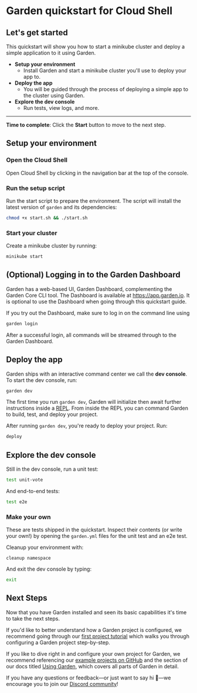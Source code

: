 # Garden quickstart for Cloud Shell

## Let's get started

This quickstart will show you how to start a minikube cluster and deploy a simple application to it using Garden.

* **Setup your environment**
  * Install Garden and start a minikube cluster you'll use to deploy your app to.
* **Deploy the app**
  * You will be guided through the process of deploying a simple app to the cluster using Garden.
* **Explore the dev console**
  * Run tests, view logs, and more.
___

**Time to complete**: <walkthrough-tutorial-duration duration=10></walkthrough-tutorial-duration>
Click the **Start** button to move to the next step.

## Setup your environment

### Open the Cloud Shell

Open Cloud Shell by clicking
<walkthrough-cloud-shell-icon></walkthrough-cloud-shell-icon> in the navigation bar at the top of the console.

### Run the setup script

Run the start script to prepare the environment. The script will install the latest version of `garden` and its dependencies:

```bash
chmod +x start.sh && ./start.sh
```

### Start your cluster

Create a minikube cluster by running:

```bash
minikube start
```

## (Optional) Logging in to the Garden Dashboard

Garden has a web-based UI, Garden Dashboard, complementing the Garden Core CLI tool. The Dashboard is available at <https://app.garden.io>. It is optional to use the Dashboard when going through this quickstart guide.

If you try out the Dashboard, make sure to log in on the command line using

```sh
garden login
```

After a successful login, all commands will be streamed through to the Garden Dashboard.

## Deploy the app

Garden ships with an interactive command center we call the **dev console**. To start the dev console, run:

```sh
garden dev
```

The first time you run `garden dev`, Garden will initialize then await further instructions inside a [REPL](https://en.wikipedia.org/wiki/Read%E2%80%93eval%E2%80%93print_loop). From inside the REPL you can command Garden to build, test, and deploy your project.

After running `garden dev`, you're ready to deploy your project. Run:

```sh
deploy
```

## Explore the dev console

Still in the dev console, run a unit test:

```sh
test unit-vote
```
 
And end-to-end tests:

```sh
test e2e
```

### Make your own

These are tests shipped in the quickstart. Inspect their contents (or write your own!) by opening the `garden.yml` files for the <walkthrough-editor-open-file filePath="./quickstart-example/vote/garden.yml">unit test</walkthrough-editor-open-file> and an <walkthrough-editor-open-file filePath="./quickstart-example/result/garden.yml">e2e test</walkthrough-editor-open-file>.

Cleanup your environment with:

```
cleanup namespace
```

And exit the dev console by typing:

```sh
exit
````

## Next Steps

<walkthrough-conclusion-trophy></walkthrough-conclusion-trophy>

Now that you have Garden installed and seen its basic capabilities it's time to take the next steps.

If you'd like to better understand how a Garden project is configured, we recommend going
through our [first project tutorial](https://docs.garden.io/tutorials/your-first-project) which walks you through configuring a Garden project step-by-step.

If you like to dive right in and configure your own project for Garden, we recommend referencing our [example
projects on GitHub](https://github.com/garden-io/garden/tree/main/examples) and the section of our docs titled [Using Garden](https://docs.garden.io/using-garden/configuration-overview), which covers all parts of Garden in detail.


If you have any questions or feedback—or just want to say hi 🙂—we encourage you to join our [Discord community](https://go.garden.io/discord)!